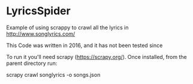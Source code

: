 # LyricsSpider
Example of using scrappy to crawl all the lyrics in http://www.songlyrics.com/

This Code was written in 2016, and it has not been tested since

To run it you'll need scrapy (https://scrapy.org/). Once installed, from the parent directory run:

scrapy crawl songlyrics -o songs.json
